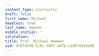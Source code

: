 ```yaml
---
content_type: instructor
draft: false
first_name: Michael
headless: true
last_name: Hemann
middle_initial: ''
salutation: ''
title: Prof. Michael Hemann
uid: d70fde96-5c8c-4867-a67b-cad07e81ee06
---
```

